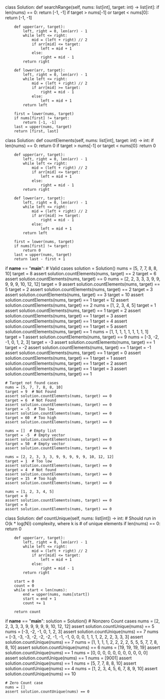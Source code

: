 class Solution:
    def searchRange(self, nums: list[int], target: int) -> list[int]:
        if len(nums) == 0:
            return [-1, -1]
        if target > nums[-1] or target < nums[0]:
            return [-1, -1]

        def upper(arr, target):
            left, right = 0, len(arr) - 1
            while left <= right:
                mid = (left + right) // 2
                if arr[mid] <= target:
                    left = mid + 1
                else:
                    right = mid - 1
            return right

        def lower(arr, target):
            left, right = 0, len(arr) - 1
            while left <= right:
                mid = (left + right) // 2
                if arr[mid] >= target:
                    right = mid - 1
                else:
                    left = mid + 1
            return left

        first = lower(nums, target)
        if nums[first] != target:
            return [-1, -1]
        last = upper(nums, target)
        return [first, last]



class Solution:
    def countElements(self, nums: list[int], target: int) -> int:
        if len(nums) == 0:
            return 0
        if target > nums[-1] or target < nums[0]:
            return 0

        def upper(arr, target):
            left, right = 0, len(arr) - 1
            while left <= right:
                mid = (left + right) // 2
                if arr[mid] <= target:
                    left = mid + 1
                else:
                    right = mid - 1
            return right

        def lower(arr, target):
            left, right = 0, len(arr) - 1
            while left <= right:
                mid = (left + right) // 2
                if arr[mid] >= target:
                    right = mid - 1
                else:
                    left = mid + 1
            return left

        first = lower(nums, target)
        if nums[first] != target:
            return 0
        last = upper(nums, target)
        return last - first + 1

if __name__ == "__main__":
    # Valid cases
    solution = Solution()
    nums = [5, 7, 7, 8, 8, 10]
    target = 8
    assert solution.countElements(nums, target) == 2
    target = 6
    assert solution.countElements(nums, target) == 0
    nums = [2, 2, 3, 3, 3, 9, 9, 9, 9, 9, 10, 12, 12]
    target = 9
    assert solution.countElements(nums, target) == 5
    target = 2
    assert solution.countElements(nums, target) == 2
    target = 3
    assert solution.countElements(nums, target) == 3
    target = 10
    assert solution.countElements(nums, target) == 1
    target = 12
    assert solution.countElements(nums, target) == 2
    nums = [1, 2, 3, 4, 5]
    target = 1
    assert solution.countElements(nums, target) == 1
    target = 2
    assert solution.countElements(nums, target) == 1
    target = 3
    assert solution.countElements(nums, target) == 1
    target = 4
    assert solution.countElements(nums, target) == 1
    target = 5
    assert solution.countElements(nums, target) == 1
    nums = [1, 1, 1, 1, 1, 1, 1, 1, 1]
    target = 1
    assert solution.countElements(nums, target) == 9
    nums = [-3, -2, -1, 0, 1, 2, 3]
    target = -3
    assert solution.countElements(nums, target) == 1
    target = -2
    assert solution.countElements(nums, target) == 1
    target = -1
    assert solution.countElements(nums, target) == 1
    target = 0
    assert solution.countElements(nums, target) == 1
    target = 1
    assert solution.countElements(nums, target) == 1
    target = 2
    assert solution.countElements(nums, target) == 1
    target = 3
    assert solution.countElements(nums, target) == 1

    # Target not found cases
    nums = [5, 7, 7, 8, 8, 10]
    target = 9  # Not Found
    assert solution.countElements(nums, target) == 0
    target = 6  # Not Found
    assert solution.countElements(nums, target) == 0
    target = -5  # Too low
    assert solution.countElements(nums, target) == 0
    target = 60  # Too high
    assert solution.countElements(nums, target) == 0

    nums = []  # Empty list
    target = -5  # Empty vector
    assert solution.countElements(nums, target) == 0
    target = 50  # Empty vector
    assert solution.countElements(nums, target) == 0

    nums = [2, 2, 3, 3, 3, 9, 9, 9, 9, 9, 10, 12, 12]
    target = 1  # Too low
    assert solution.countElements(nums, target) == 0
    target = 4  # Not found
    assert solution.countElements(nums, target) == 0
    target = 15  # Too high
    assert solution.countElements(nums, target) == 0

    nums = [1, 2, 3, 4, 5]
    target = 0
    assert solution.countElements(nums, target) == 0
    target = 6
    assert solution.countElements(nums, target) == 0


class Solution:
    def countUnique(self, nums: list[int]) -> int:
        # Should run in O(k * log(N)) complexity, where k is # of unique elements
        if len(nums) == 0:
            return 0

        def upper(arr, target):
            left, right = 0, len(arr) - 1
            while left <= right:
                mid = (left + right) // 2
                if arr[mid] <= target:
                    left = mid + 1
                else:
                    right = mid - 1
            return right

        start = 0
        count = 0
        while start < len(nums):
            end = upper(nums, nums[start])
            start = end + 1
            count += 1

        return count


if __name__ == "__main__":
    solution = Solution()
    # Nonzero Count cases
    nums = [2, 2, 3, 3, 3, 9, 9, 9, 9, 9, 10, 12, 12]
    assert solution.countUnique(nums) == 5
    nums = [-3, -2, -1, 0, 1, 2, 3]
    assert solution.countUnique(nums) == 7
    nums = [-3, -3, -3, -2, -2, -2, -1, -1, -1, 0, 0, 0, 1, 1, 1, 2, 2, 2, 3, 3, 3]
    assert solution.countUnique(nums) == 7
    nums = [1, 1, 1, 1, 2, 2, 2, 2, 5, 5, 5, 7, 7, 8, 8, 10]
    assert solution.countUnique(nums) == 6
    nums = [19, 19, 19, 19]
    assert solution.countUnique(nums) == 1
    nums = [0, 0, 0, 0, 0, 0, 0, 0, 0, 0, 0]
    assert solution.countUnique(nums) == 1
    nums = [9001]
    assert solution.countUnique(nums) == 1
    nums = [5, 7, 7, 8, 8, 10]
    assert solution.countUnique(nums) == 4
    nums = [1, 2, 3, 4, 5, 6, 7, 8, 9, 10]
    assert solution.countUnique(nums) == 10

    # Zero Count case
    nums = []
    assert solution.countUnique(nums) == 0

